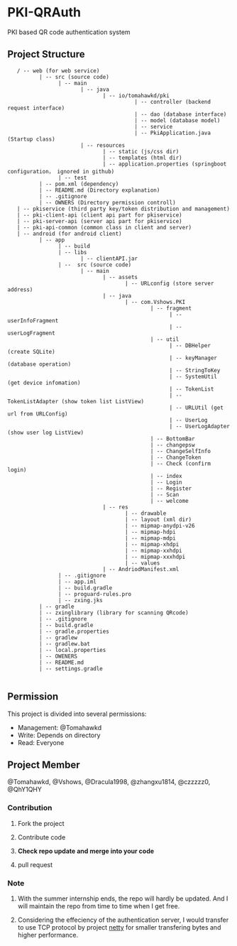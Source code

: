 # PKI-QRAuth
PKI based QR code authentication system

## Project Structure
```
   / -- web (for web service)
          | -- src (source code)
                | -- main
                       | -- java
                              | -- io/tomahawkd/pki
                                        | -- controller (backend request interface)
                                        | -- dao (database interface)
                                        | -- model (database model)
                                        | -- service
                                        | -- PkiApplication.java (Startup class)
                       | -- resources
                              | -- static (js/css dir)
                              | -- templates (html dir)
                              | -- application.properties (springboot configuration， ignored in github)
                | -- test
          | -- pom.xml (dependency)
          | -- README.md (Directory explanation)
          | -- .gitignore
          | -- OWNERS (Directory permission controll)
   | -- pkiservice (third party key/token distribution and management)
   | -- pki-client-api (client api part for pkiservice)
   | -- pki-server-api (server api part for pkiservice)
   | -- pki-api-common (common class in client and server)
   | -- android (for android client)
          | -- app
                | -- build
                | -- libs
                       | -- clientAPI.jar
                | --  src (source code)
                       | -- main
                              | -- assets
                                     | -- URLconfig (store server address)
                              | -- java
                                     | -- com.Vshows.PKI
                                             | -- fragment
                                                   | -- userInfoFragment 
                                                   | -- userLogFragment 
                                             | -- util
                                                   | -- DBHelper (create SQLite)
                                                   | -- keyManager (database operation)
                                                   | -- StringToKey 
                                                   | -- SystemUtil (get device infomation)
                                                   | -- TokenList
                                                   | -- TokenListAdapter (show token list ListView)
                                                   | -- URLUtil (get url from URLConfig)
                                                   | -- UserLog
                                                   | -- UserLogAdapter (show user log ListView)
                                             | -- BottomBar
                                             | -- changepsw
                                             | -- ChangeSelfInfo
                                             | -- ChangeToken
                                             | -- Check (confirm login)
                                             | -- index
                                             | -- Login 
                                             | -- Register 
                                             | -- Scan 
                                             | -- welcome
                              | -- res
                                     | -- drawable
                                     | -- layout (xml dir)
                                     | -- mipmap-anydpi-v26
                                     | -- mipmap-hdpi
                                     | -- mipmap-mdpi
                                     | -- mipmap-xhdpi
                                     | -- mipmap-xxhdpi
                                     | -- mipmap-xxxhdpi
                                     | -- values
                              | -- AndriodManifest.xml
                | -- .gitignore
                | -- app.iml
                | -- build.gradle
                | -- proguard-rules.pro
                | -- zxing.jks
          | -- gradle
          | -- zxinglibrary (library for scanning QRcode)
          | -- .gitignore
          | -- build.gradle
          | -- gradle.properties
          | -- gradlew
          | -- gradlew.bat
          | -- local.properties
          | -- OWENERS
          | -- README.md
          | -- settings.gradle
                                     
```
## Permission
This project is divided into several permissions:

- Management: @Tomahawkd
- Write: Depends on directory
- Read: Everyone

## Project Member
@Tomahawkd, @Vshows, @Dracula1998, @zhangxu1814, @czzzzz0, @QhY1QHY

### Contribution

1. Fork the project

2. Contribute code

3. **Check repo update and merge into your code**

4. pull request

### Note

1. With the summer internship ends, the repo will hardly be updated. And I will maintain the repo from time to time when I get free.

2. Considering the effeciency of the authentication server, I would transfer to use TCP protocol by project [netty](https://github.com/netty/netty) for smaller transfering bytes and higher performance.

